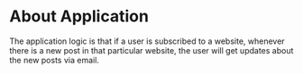 # About Application

The application logic is that if a user is subscribed to a website, whenever there is a new post in that particular website, the user will get updates about the new posts via email.
